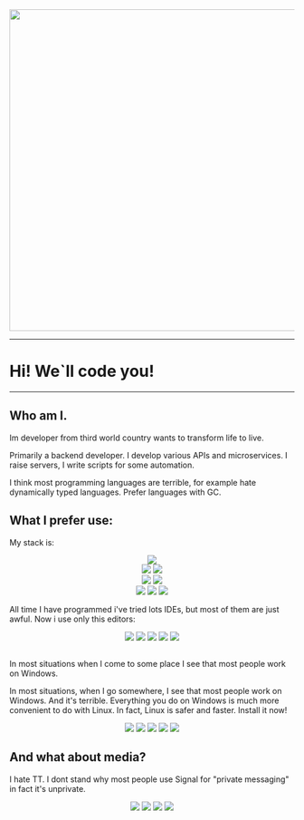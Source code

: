 <div id="header" align="center">
    <img src="https://media.giphy.com/media/irVmlMu1zlgyBYGyxO/giphy.gif" width="568">
</div>

---

# Hi! We`ll code you!

---

## Who am I.

Im developer from third world country wants to transform life to live.

 Primarily a backend developer. I develop various APIs and microservices. I raise servers, I write scripts for some automation.

I think most programming languages are terrible, for example hate dynamically typed languages.  Prefer languages with GC.

## What I prefer use:

My stack is: 

<div id="badges" align="center">
    <img src="https://img.shields.io/badge/COFFEE-E34F26?style=for-the-badge&logo=CoffeeScript&logoColor=white">
    <br />
    <img src="https://img.shields.io/badge/ts-3178C6?style=for-the-badge&logo=ts-node&logoColor=white" />
    <img src="https://img.shields.io/badge/PHP-777BB4?style=for-the-badge&logo=php&logoColor=white" />
    <br /> 
    <img src="https://img.shields.io/badge/F%23-239120?style=for-the-badge&logo=microsoft&logoColor=white" />
    <img src="https://img.shields.io/badge/OCaml-0769AD?style=for-the-badge&logo=ocaml&logoColor=white" />
    <br />
    <img src="https://img.shields.io/badge/Java-ED8B00?style=for-the-badge&logo=openjdk&logoColor=white" />
    <img src="https://img.shields.io/badge/Go-10ADD8?style=for-the-badge&logo=go&logoColor=white"  />
    <img src="https://img.shields.io/badge/Rust-000000?style=for-the-badge&logo=rust&logoColor=white" />
</div>

All time I have programmed i've tried lots IDEs, but most of them are just awful. Now i use only this editors:

<div id="text-editors" align="center">
    <img src="https://img.shields.io/badge/NeoVim-%2357A143.svg?&style=for-the-badge&logo=neovim&logoColor=white" />
    <img src="https://img.shields.io/badge/sublime_text-%23575757.svg?&style=for-the-badge&logo=sublime-text&logoColor=important" />
    <img src="https://img.shields.io/badge/Visual_Studio_Code-0078D4?style=for-the-badge&logo=visual%20studio%20code&logoColor=white" />
    <img src="https://img.shields.io/badge/apache%20netbeans-1B6AC6?style=for-the-badge&logo=apache%20netbeans%20IDE&logoColor=white" />
    <img src="https://img.shields.io/badge/Eclipse-2C2255?style=for-the-badge&logo=eclipse&logoColor=white" />
</div>

## 

In most situations when I come to some place I see that most people work on Windows. 

In most situations, when I go somewhere, I see that most people work on Windows. And it's terrible. Everything you do on Windows is much more convenient to do with Linux.
In fact, Linux is safer and faster. Install it now!

<div id="text-editors" align="center">
    <img src="https://img.shields.io/badge/Arch_Linux-1793D1?style=for-the-badge&logo=arch-linux&logoColor=white" />
    <img src="https://img.shields.io/badge/OpenWrt-00B5E2?style=for-the-badge&logo=OpenWrt&logoColor=white" />
    <img src="https://img.shields.io/badge/Debian-A81D33?style=for-the-badge&logo=debian&logoColor=white" />
    <img src="https://img.shields.io/badge/Tails%20-56347C?&style=for-the-badge&logo=tails&logoColor=white" />
    <img src="https://img.shields.io/badge/Linux_Mint-87CF3E?style=for-the-badge&logo=linux-mint&logoColor=white" />
</div>

## And what about media?

I hate TT. I dont stand why most people use Signal for "private messaging" in fact it's unprivate.

<div class="social-media" align="center">
    <img src="https://img.shields.io/badge/Reddit-FF4500?style=for-the-badge&logo=reddit&logoColor=white" />
    <img src="https://img.shields.io/badge/GitHub-100000?style=for-the-badge&logo=github&logoColor=white" />
    <img src="https://img.shields.io/badge/-LeetCode-FFA116?style=for-the-badge&logo=LeetCode&logoColor=black" />
    <img src="https://img.shields.io/badge/Twitter-1DA1F2?style=for-the-badge&logo=twitter&logoColor=white" /> 
</div>
